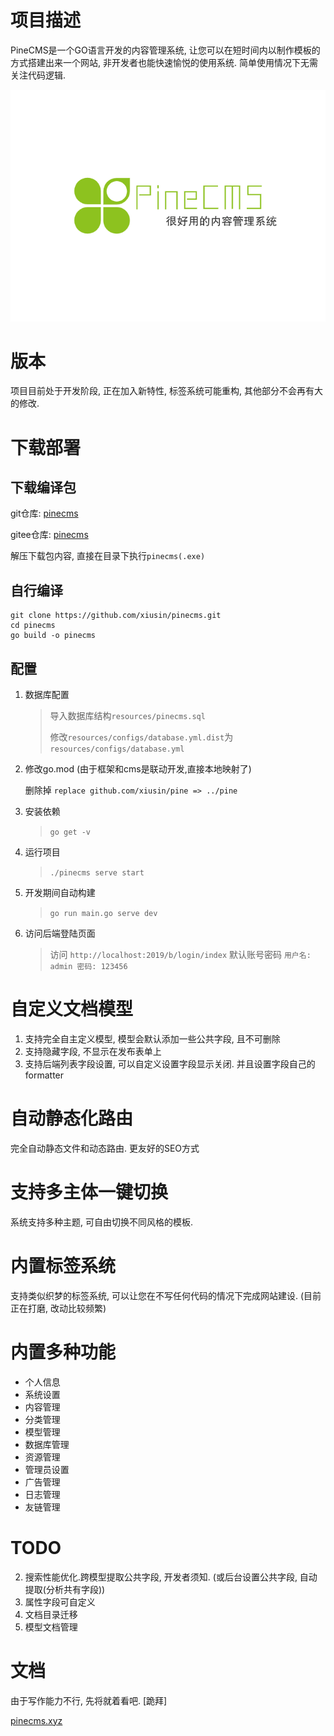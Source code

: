 # 项目描述 #
PineCMS是一个GO语言开发的内容管理系统, 让您可以在短时间内以制作模板的方式搭建出来一个网站, 非开发者也能快速愉悦的使用系统. 
简单使用情况下无需关注代码逻辑. 

![](./resources/assets/backend/static/images/1.png)

# 版本 #
项目目前处于开发阶段, 正在加入新特性, 标签系统可能重构, 其他部分不会再有大的修改. 

# 下载部署 #
## 下载编译包 ##
git仓库: [pinecms](https://github.com/xiusin/pinecms/releases)

gitee仓库: [pinecms](https://gitee.net/xiusin/pinecms/releases)

解压下载包内容, 直接在目录下执行`pinecms(.exe)`

## 自行编译 ##
 ```
 git clone https://github.com/xiusin/pinecms.git
 cd pinecms
 go build -o pinecms
```

## 配置 ##
1. 数据库配置
    > 导入数据库结构`resources/pinecms.sql`
    >
    >修改`resources/configs/database.yml.dist`为`resources/configs/database.yml`
    

2. 修改go.mod (由于框架和cms是联动开发,直接本地映射了)

    删除掉 `replace github.com/xiusin/pine => ../pine`

3. 安装依赖
    > `go get -v`

4. 运行项目
    > `./pinecms serve start` 

5. 开发期间自动构建
    > `go run main.go serve dev`

6. 访问后端登陆页面
    > 访问 `http://localhost:2019/b/login/index` 默认账号密码 `用户名: admin 密码: 123456`

# 自定义文档模型 #

1. 支持完全自主定义模型, 模型会默认添加一些公共字段, 且不可删除
2. 支持隐藏字段, 不显示在发布表单上
3. 支持后端列表字段设置, 可以自定义设置字段显示关闭. 并且设置字段自己的formatter

# 自动静态化路由 #
完全自动静态文件和动态路由. 更友好的SEO方式

# 支持多主体一键切换 #
系统支持多种主题, 可自由切换不同风格的模板. 

# 内置标签系统 #
支持类似织梦的标签系统, 可以让您在不写任何代码的情况下完成网站建设. (目前正在打磨, 改动比较频繁)

# 内置多种功能 #
- 个人信息
- 系统设置
- 内容管理
- 分类管理
- 模型管理
- 数据库管理
- 资源管理
- 管理员设置
- 广告管理
- 日志管理
- 友链管理

# TODO # 
2. 搜索性能优化.跨模型提取公共字段, 开发者须知. (或后台设置公共字段, 自动提取(分析共有字段))
3. 属性字段可自定义 
4. 文档目录迁移 
5. 模型文档管理

# 文档 #
由于写作能力不行, 先将就着看吧.  [跪拜]
 
[pinecms.xyz](http://pinecms.xyz/)


